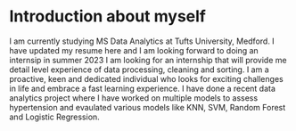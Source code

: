 # Introduction about myself

I am currently studying MS Data Analytics at Tufts University, Medford. I have updated my resume here and I am looking forward to doing an internsip in summer 2023
I am looking for an internship that will provide me detail level experience of data processing, cleaning and sorting. I am a proactive, keen and dedicated individual
who looks for exciting challenges in life and embrace a fast learning experience. I have done a recent data analytics project where I have worked on multiple models to
assess hypertension and evaulated various models like KNN, SVM, Random Forest and Logistic Regression.
